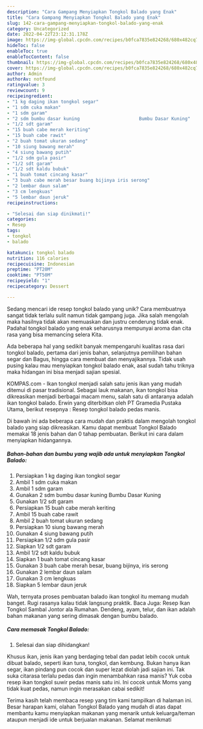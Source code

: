 ```yaml
---
description: "Cara Gampang Menyiapkan Tongkol Balado yang Enak"
title: "Cara Gampang Menyiapkan Tongkol Balado yang Enak"
slug: 142-cara-gampang-menyiapkan-tongkol-balado-yang-enak
category: Uncategorized
date: 2022-04-22T23:12:31.178Z
image: https://img-global.cpcdn.com/recipes/b0fca7835e824268/680x482cq70/tongkol-balado-foto-resep-utama.jpg
hideToc: false
enableToc: true
enableTocContent: false
thumbnail: https://img-global.cpcdn.com/recipes/b0fca7835e824268/680x482cq70/tongkol-balado-foto-resep-utama.jpg
cover: https://img-global.cpcdn.com/recipes/b0fca7835e824268/680x482cq70/tongkol-balado-foto-resep-utama.jpg
author: Admin
authorAv: notfound
ratingvalue: 3
reviewcount: 9
recipeingredient:
- "1 kg daging ikan tongkol segar"
- "1 sdm cuka makan"
- "1 sdm garam"
- "2 sdm bumbu dasar kuning                      Bumbu Dasar Kuning"
- "1/2 sdt garam"
- "15 buah cabe merah keriting"
- "15 buah cabe rawit"
- "2 buah tomat ukuran sedang"
- "10 siung bawang merah"
- "4 siung bawang putih"
- "1/2 sdm gula pasir"
- "1/2 sdt garam"
- "1/2 sdt kaldu bubuk"
- "1 buah tomat cincang kasar"
- "3 buah cabe merah besar buang bijinya iris serong"
- "2 lembar daun salam"
- "3 cm lengkuas"
- "5 lembar daun jeruk"
recipeinstructions:

- "Selesai dan siap dinikmati!"
categories:
- Resep
tags:
- tongkol
- balado

katakunci: tongkol balado 
nutrition: 116 calories
recipecuisine: Indonesian
preptime: "PT20M"
cooktime: "PT50M"
recipeyield: "1"
recipecategory: Dessert

---
```





Sedang mencari ide resep tongkol balado yang unik? Cara membuatnya sangat tidak terlalu sulit namun tidak gampang juga. Jika salah mengolah maka hasilnya tidak akan memuaskan dan justru cenderung tidak enak. Padahal tongkol balado yang enak seharusnya mempunyai aroma dan cita rasa yang bisa memancing selera Kita.





Ada beberapa hal yang sedikit banyak mempengaruhi kualitas rasa dari tongkol balado, pertama dari jenis bahan, selanjutnya pemilihan bahan segar dan Bagus, hingga cara membuat dan menyajikannya. Tidak usah pusing kalau mau menyiapkan tongkol balado enak,      asal sudah tahu triknya maka hidangan ini bisa menjadi sajian spesial.














KOMPAS.com - Ikan tongkol menjadi salah satu jenis ikan yang mudah ditemui di pasar tradisional. Sebagai lauk makanan, ikan tongkol bisa dikreasikan menjadi berbagai macam menu, salah satu di antaranya adalah ikan tongkol balado. Erwin yang diterbitkan oleh PT Gramedia Pustaka Utama, berikut resepnya : Resep tongkol balado pedas manis.






Di bawah ini ada beberapa cara mudah dan praktis dalam mengolah tongkol balado yang siap dikreasikan. Kamu dapat membuat Tongkol Balado memakai 18 jenis bahan dan 0 tahap pembuatan. Berikut ini cara dalam menyiapkan hidangannya.

<!--inarticleads1-->

##### Bahan-bahan dan bumbu yang wajib ada untuk menyiapkan Tongkol Balado:

1. Persiapkan 1 kg daging ikan tongkol segar
1. Ambil 1 sdm cuka makan
1. Ambil 1 sdm garam
1. Gunakan 2 sdm bumbu dasar kuning                      Bumbu Dasar Kuning
1. Gunakan 1/2 sdt garam
1. Persiapkan 15 buah cabe merah keriting
1. Ambil 15 buah cabe rawit
1. Ambil 2 buah tomat ukuran sedang
1. Persiapkan 10 siung bawang merah
1. Gunakan 4 siung bawang putih
1. Persiapkan 1/2 sdm gula pasir
1. Siapkan 1/2 sdt garam
1. Ambil 1/2 sdt kaldu bubuk
1. Siapkan 1 buah tomat cincang kasar
1. Gunakan 3 buah cabe merah besar, buang bijinya, iris serong
1. Gunakan 2 lembar daun salam
1. Gunakan 3 cm lengkuas
1. Siapkan 5 lembar daun jeruk


Wah, ternyata proses pembuatan balado ikan tongkol itu memang mudah banget. Rugi rasanya kalau tidak langsung praktik. Baca Juga: Resep Ikan Tongkol Sambal Jontor ala Rumahan. Dendeng, ayam, telur, dan ikan adalah bahan makanan yang sering dimasak dengan bumbu balado. 

<!--inarticleads2-->

##### Cara memasak Tongkol Balado:


1. Selesai dan siap dihidangkan!

Khusus ikan, jenis ikan yang berdaging tebal dan padat lebih cocok untuk dibuat balado, seperti ikan tuna, tongkol, dan kembung. Bukan hanya ikan segar, ikan pindang pun cocok dan super lezat diolah jadi sajian ini. Tak suka citarasa terlalu pedas dan ingin menambahkan rasa manis? Yuk coba resep ikan tongkol suwir pedas manis satu ini. Ini cocok untuk Moms yang tidak kuat pedas, namun ingin merasakan cabai sedikit! 

Terima kasih telah membaca resep yang tim kami tampilkan di halaman ini. Besar harapan kami, olahan Tongkol Balado yang mudah di atas dapat membantu kamu menyiapkan makanan yang menarik untuk keluarga/teman ataupun menjadi ide untuk berjualan makanan. Selamat menikmati
